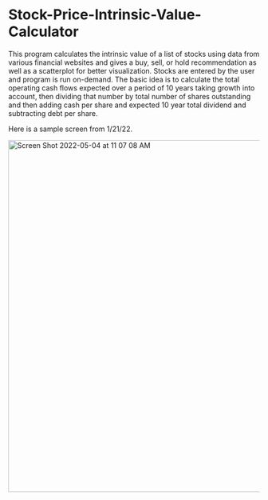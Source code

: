 # Stock-Price-Intrinsic-Value-Calculator
This program calculates the intrinsic value of a list of stocks using data from various financial websites and gives a buy, sell, or hold recommendation as well as a scatterplot for better visualization. Stocks are entered by the user and program is run on-demand. The basic idea is to calculate the total operating cash flows expected over a period of 10 years taking growth into account, then dividing that number by total number of shares outstanding and then adding cash per share and expected 10 year total dividend and subtracting debt per share. 

Here is a sample screen from 1/21/22.

<img width="704" alt="Screen Shot 2022-05-04 at 11 07 08 AM" src="https://user-images.githubusercontent.com/84414002/166723806-ef464c3e-0c25-42cc-878d-b9177c151d61.png">
